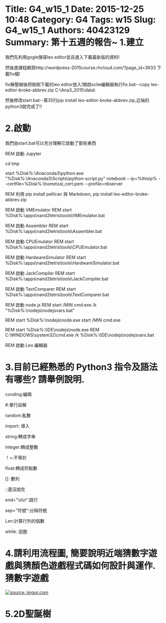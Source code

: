 Title: G4_w15_1
Date: 2015-12-25 10:48
Category: G4
Tags: w15
Slug: G4_w15_1
Authors: 40423129
Summary: 第十五週的報告~
1.建立
===========

我們先利用gogle搜尋leo editor並且進入下載最新版的資料!

然後進課程網頁http://wordpress-2015course.rhcloud.com/?page_id=3633 下載fix檔!


fix解壓縮後把剛剛下載的ieo editor放入!開啟scite編輯器執行fix.bat--copy leo-editor-broke-abbrev.zip C:\Ana3_2015\data\

然後修改start.bat--第35行pip install leo-editor-broke-abbrev.zip,近端的python3就完成了!!

2.啟動
============

我們由start.bat可以充分理解它啟動了那些東西

REM 啟動 Jupyter

cd tmp

start %Disk%:\Anaconda3\python.exe "%Disk%:\Anaconda3\Scripts\ipython-script.py" notebook --ip=%thisip% --certfile=%Disk%:\home\ssl_cert.pem --profile=nbserver

REM 利用 pip install pelilcan 與 Markdown,
pip install leo-editor-broke-abbrev.zip

REM 啟動 VMEmulator
REM start %Disk%:\apps\nand2tetris\tools\VMEmulator.bat

REM 啟動 Assembler
REM start %Disk%:\apps\nand2tetris\tools\Assembler.bat

REM 啟動 CPUEmulator
REM start %Disk%:\apps\nand2tetris\tools\CPUEmulator.bat

REM 啟動 HardwareSimulator
REM start %Disk%:\apps\nand2tetris\tools\HardwareSimulator.bat

REM 啟動 JackCompiler
REM start %Disk%:\apps\nand2tetris\tools\JackCompiler.bat

REM 啟動 TextComparer
REM start %Disk%:\apps\nand2tetris\tools\TextComparer.bat

REM 啟動 node.js
REM start /MIN cmd.exe /k "%Disk%:\nodejs\nodejsvars.bat"

REM start %Disk%:\nodejs\node.exe
start /MIN cmd.exe

REM start %Disk%:\IDE\nodejs\node.exe
REM C:\WINDOWS\system32\cmd.exe /k %Disk%:\IDE\nodejs\nodejsvars.bat

REM 啟動 Leo 編輯器

3.目前已經熟悉的 Python3 指令及語法有哪些? 請舉例說明.
===========

conding:編碼

 #:單行註解

random:亂數

import: 導入

string:轉成字串

integer:轉成整數

！=:不等於

float:轉成符點數

[]: 數列

::還沒說完

end="\n\n":跳行

sep="符號":分隔符號

Len:計算行列的個數

while: 迴圈

4.請利用流程圖, 簡要說明近端猜數字遊戲與猜顏色遊戲程式碼如何設計與運作.猜數字遊戲
==================================================================

<a href="http://imgur.com/IkjsAK0"><img src="http://imgur.com/IkjsAK0.jpg" title="source: imgur.com" /></a>

5.2D聖誕樹
================

<!-- 導入 brython.js -->

<script type="text/javascript" src="js/Brython3.2.3-20151122-082712/brython.js"></script>

<!-- 啟動 brython() -->

<script>
window.onload=function(){
brython(1);
}
</script>

<!-- 以下利用 Brython 程式執行繪圖 -->

<canvas id="plotarea" width="400" height="410"></canvas>

<script type="text/python3">

# 導入 doc
from browser import document as doc
from browser import console
import math

# 準備繪圖畫布
canvas = doc["plotarea"]
ctx = canvas.getContext("2d")

# 開始畫直線
ctx.beginPath()
ctx.lineWidth = 5
ctx.moveTo(200, 80)
ctx.lineTo(120, 120)
ctx.strokeStyle = "#FF0000"
ctx.stroke()

ctx.beginPath()
ctx.lineWidth = 5
ctx.moveTo(200, 80)
ctx.lineTo(280, 120)
ctx.strokeStyle = "#FF0000"
ctx.stroke()

ctx.beginPath()
ctx.lineWidth = 5
ctx.moveTo(280, 120)
ctx.lineTo(240,120)
ctx.strokeStyle ="#FF0000"
ctx.stroke()

ctx.beginPath()
ctx.lineWidth = 5
ctx.moveTo(120,120)
ctx.lineTo(160,120)
ctx.strokeStyle = "#FF0000"
ctx.stroke()

ctx.beginPath()
ctx.lineWidth = 5
ctx.moveTo(160,120)
ctx.lineTo(80,200 )
ctx.strokeStyle = "#FF0000"
ctx.stroke()

ctx.beginPath()
ctx.lineWidth = 5
ctx.moveTo(80,200)
ctx.lineTo(120, 200)
ctx.strokeStyle = "#FF0000"
ctx.stroke()

ctx.beginPath()
ctx.lineWidth = 5
ctx.moveTo(120, 200)
ctx.lineTo(40,280)
ctx.strokeStyle = "#FF0000"
ctx.stroke()

ctx.beginPath()
ctx.lineWidth = 5
ctx.moveTo(40,280)
ctx.lineTo(360,280)
ctx.strokeStyle = "#FF0000"
ctx.stroke()

ctx.beginPath()
ctx.lineWidth = 5
ctx.moveTo(240,120)
ctx.lineTo(320,200)
ctx.strokeStyle = "#FF0000"
ctx.stroke()

ctx.beginPath()
ctx.lineWidth = 5
ctx.moveTo(320,200)
ctx.lineTo(280,200)
ctx.strokeStyle = "#FF0000"
ctx.stroke()

ctx.beginPath()
ctx.lineWidth = 5
ctx.moveTo(280,200)
ctx.lineTo(360,280)
ctx.strokeStyle = "#FF0000"
ctx.stroke()

ctx.beginPath()
ctx.lineWidth = 5
ctx.moveTo(160,280)
ctx.lineTo(160,360 )
ctx.strokeStyle = "#8B4726"
ctx.stroke()

ctx.beginPath()
ctx.lineWidth = 5
ctx.moveTo(240,280)
ctx.lineTo(240, 360)
ctx.strokeStyle = "#8B4726"
ctx.stroke()

ctx.beginPath()
ctx.lineWidth = 5
ctx.moveTo(160, 360)
ctx.lineTo(240,360 )
ctx.strokeStyle = "#8B4726"
ctx.stroke()

</script>

</script>

